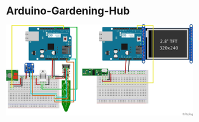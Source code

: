 # Arduino-Gardening-Hub

![Schematic](https://github.com/dplumly/Arduino-Gardening-Hub/blob/master/TruGreen_bb.jpg)
